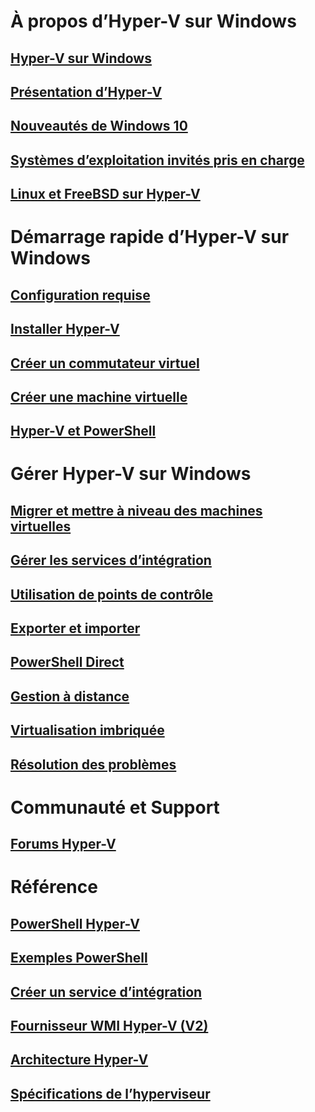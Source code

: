 # À propos d’Hyper-V sur Windows

## [Hyper-V sur Windows](./windows_welcome.md)

## [Présentation d’Hyper-V](./about/hyperv_on_windows.md)

## [Nouveautés de Windows 10](./about/whats_new.md)

## [Systèmes d’exploitation invités pris en charge](about/supported_guest_os.md)

## [Linux et FreeBSD sur Hyper-V](https://technet.microsoft.com/library/dn531030.aspx)

# Démarrage rapide d’Hyper-V sur Windows

## [Configuration requise](quick_start/walkthrough_compatibility.md)

## [Installer Hyper-V](quick_start/walkthrough_install.md)

## [Créer un commutateur virtuel](quick_start/walkthrough_virtual_switch.md)

## [Créer une machine virtuelle](quick_start/walkthrough_create_vm.md)

## [Hyper-V et PowerShell](quick_start/walkthrough_powershell.md)

# Gérer Hyper-V sur Windows

## [Migrer et mettre à niveau des machines virtuelles](user_guide/migrating_vms.md)

## [Gérer les services d’intégration](user_guide/managing_ics.md)

## [Utilisation de points de contrôle](user_guide/checkpoints.md)

## [Exporter et importer](user_guide/export_import.md)

## [PowerShell Direct](user_guide/vmsession.md)

## [Gestion à distance](user_guide/remote_host_management.md)

## [Virtualisation imbriquée](user_guide/nesting.md)

## [Résolution des problèmes](user_guide/troubleshooting.md)

# Communauté et Support

## [Forums Hyper-V](https://social.technet.microsoft.com/Forums/windowsserver/en-US/home?forum=winserverhyperv)

# Référence

## [PowerShell Hyper-V](https://technet.microsoft.com/library/hh848559.aspx)

## [Exemples PowerShell](develop/powershell_snippets.md)

## [Créer un service d’intégration](develop/make_mgmt_service.md)

## [Fournisseur WMI Hyper-V (V2)](https://msdn.microsoft.com/library/hh850319.aspx)

## [Architecture Hyper-V](https://msdn.microsoft.com/en-us/library/cc768520(v=bts.10).aspx)

## [Spécifications de l’hyperviseur](develop/tlfs.md)


<!--HONumber=Mar16_HO2-->
